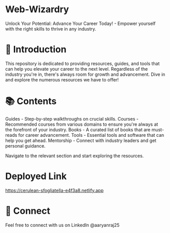 # Web-Wizardry
Unlock Your Potential: Advance Your Career Today! - Empower yourself with the right skills to thrive in any industry.


# 🌟 Introduction
This repository is dedicated to providing resources, guides, and tools that can help you elevate your career to the next level. Regardless of the industry you're in, there's always room for growth and advancement. Dive in and explore the numerous resources we have to offer!

# 📚 Contents
Guides - Step-by-step walkthroughs on crucial skills.
Courses - Recommended courses from various domains to ensure you're always at the forefront of your industry.
Books - A curated list of books that are must-reads for career advancement.
Tools - Essential tools and software that can help you get ahead.
Mentorship - Connect with industry leaders and get personal guidance.

Navigate to the relevant section and start exploring the resources.

# Deployed Link 
https://cerulean-sfogliatella-e4f3a8.netlify.app

# 🤝 Connect
Feel free to connect with us on LinkedIn @aaryanraj25
